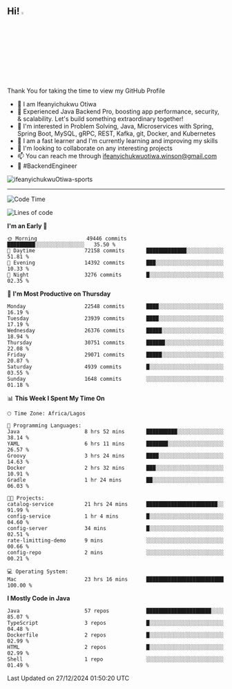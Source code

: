 <!-- BLOG-POST-LIST:START --><!-- BLOG-POST-LIST:END -->

## Hi! <img src="https://media.giphy.com/media/hvRJCLFzcasrR4ia7z/giphy.gif" width="4%"> 

Thank You for taking the time to view my GitHub Profile

- 👋 I am Ifeanyichukwu Otiwa
- 🚀 Experienced Java Backend Pro, boosting app performance, security, & scalability. Let's build something extraordinary together!
- 👀 I'm interested in Problem Solving, Java, Microservices with Spring, Spring Boot, MySQL, gRPC, REST, Kafka, git, Docker, and Kubernetes
- 🌱 I am a fast learner and I'm currently learning and improving my skills
- 💞️ I'm looking to collaborate on any interesting projects
- 📫 You can reach me through ifeanyichukwuotiwa.winson@gmail.com
- 🚀 #BackendEngineer

<p align="left" marginTop="10px"> <img src="https://komarev.com/ghpvc/?username=ifeanyichukwuOtiwa-sports&label=Profile%20views&color=0e75b6&style=for-the-badge" alt="ifeanyichukwuOtiwa-sports" /> </p>

***

<!--START_SECTION:waka-->
![Code Time](http://img.shields.io/badge/Code%20Time-3%2C257%20hrs%2010%20mins-blue)

![Lines of code](https://img.shields.io/badge/From%20Hello%20World%20I%27ve%20Written-34.4%20million%20lines%20of%20code-blue)

**I'm an Early 🐤** 

```text
🌞 Morning                49446 commits       █████████░░░░░░░░░░░░░░░░   35.50 % 
🌆 Daytime                72158 commits       █████████████░░░░░░░░░░░░   51.81 % 
🌃 Evening                14392 commits       ███░░░░░░░░░░░░░░░░░░░░░░   10.33 % 
🌙 Night                  3276 commits        █░░░░░░░░░░░░░░░░░░░░░░░░   02.35 % 
```
📅 **I'm Most Productive on Thursday** 

```text
Monday                   22548 commits       ████░░░░░░░░░░░░░░░░░░░░░   16.19 % 
Tuesday                  23939 commits       ████░░░░░░░░░░░░░░░░░░░░░   17.19 % 
Wednesday                26376 commits       █████░░░░░░░░░░░░░░░░░░░░   18.94 % 
Thursday                 30751 commits       ██████░░░░░░░░░░░░░░░░░░░   22.08 % 
Friday                   29071 commits       █████░░░░░░░░░░░░░░░░░░░░   20.87 % 
Saturday                 4939 commits        █░░░░░░░░░░░░░░░░░░░░░░░░   03.55 % 
Sunday                   1648 commits        ░░░░░░░░░░░░░░░░░░░░░░░░░   01.18 % 
```


📊 **This Week I Spent My Time On** 

```text
🕑︎ Time Zone: Africa/Lagos

💬 Programming Languages: 
Java                     8 hrs 52 mins       ██████████░░░░░░░░░░░░░░░   38.14 % 
YAML                     6 hrs 11 mins       ███████░░░░░░░░░░░░░░░░░░   26.57 % 
Groovy                   3 hrs 24 mins       ████░░░░░░░░░░░░░░░░░░░░░   14.63 % 
Docker                   2 hrs 32 mins       ███░░░░░░░░░░░░░░░░░░░░░░   10.91 % 
Gradle                   1 hr 24 mins        ██░░░░░░░░░░░░░░░░░░░░░░░   06.03 % 

🐱‍💻 Projects: 
catalog-service          21 hrs 24 mins      ███████████████████████░░   91.99 % 
config-service           1 hr 4 mins         █░░░░░░░░░░░░░░░░░░░░░░░░   04.60 % 
config-server            34 mins             █░░░░░░░░░░░░░░░░░░░░░░░░   02.51 % 
rate-limitting-demo      9 mins              ░░░░░░░░░░░░░░░░░░░░░░░░░   00.66 % 
config-repo              2 mins              ░░░░░░░░░░░░░░░░░░░░░░░░░   00.21 % 

💻 Operating System: 
Mac                      23 hrs 16 mins      █████████████████████████   100.00 % 
```

**I Mostly Code in Java** 

```text
Java                     57 repos            █████████████████████░░░░   85.07 % 
TypeScript               3 repos             █░░░░░░░░░░░░░░░░░░░░░░░░   04.48 % 
Dockerfile               2 repos             █░░░░░░░░░░░░░░░░░░░░░░░░   02.99 % 
HTML                     2 repos             █░░░░░░░░░░░░░░░░░░░░░░░░   02.99 % 
Shell                    1 repo              ░░░░░░░░░░░░░░░░░░░░░░░░░   01.49 % 
```




 Last Updated on 27/12/2024 01:50:20 UTC
<!--END_SECTION:waka-->

<!--
<p align="center">
![trophy](https://github-profile-trophy.vercel.app/?username=ifeanyichukwuOtiwa-sports&theme=onedark) (https://github.com/ryo-ma/github-profile-trophy)
</p>
-->

<!---
ifeanyi-otiwa/ifeanyi-otiwa is a ✨ special ✨ repository because its `README.md` (this file) appears on your GitHub profile.
You can click the Preview link to take a look at your changes.
--->
